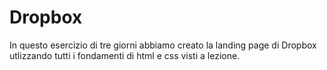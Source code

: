 # Dropbox
In questo esercizio di tre giorni abbiamo creato la landing page di Dropbox utlizzando tutti i fondamenti di html e css visti a lezione.
